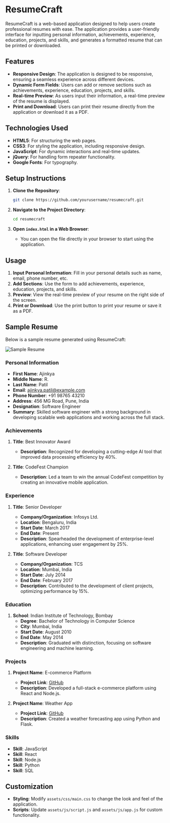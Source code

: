 # ResumeCraft

ResumeCraft is a web-based application designed to help users create professional resumes with ease. The application provides a user-friendly interface for inputting personal information, achievements, experience, education, projects, and skills, and generates a formatted resume that can be printed or downloaded.

## Features

- **Responsive Design**: The application is designed to be responsive, ensuring a seamless experience across different devices.
- **Dynamic Form Fields**: Users can add or remove sections such as achievements, experience, education, projects, and skills.
- **Real-time Preview**: As users input their information, a real-time preview of the resume is displayed.
- **Print and Download**: Users can print their resume directly from the application or download it as a PDF.

## Technologies Used

- **HTML5**: For structuring the web pages.
- **CSS3**: For styling the application, including responsive design.
- **JavaScript**: For dynamic interactions and real-time updates.
- **jQuery**: For handling form repeater functionality.
- **Google Fonts**: For typography.

## Setup Instructions

1. **Clone the Repository**: 
   ```bash
   git clone https://github.com/yourusername/resumecraft.git
   ```

2. **Navigate to the Project Directory**:
   ```bash
   cd resumecraft
   ```

3. **Open `index.html` in a Web Browser**:
   - You can open the file directly in your browser to start using the application.

## Usage

1. **Input Personal Information**: Fill in your personal details such as name, email, phone number, etc.
2. **Add Sections**: Use the form to add achievements, experience, education, projects, and skills.
3. **Preview**: View the real-time preview of your resume on the right side of the screen.
4. **Print or Download**: Use the print button to print your resume or save it as a PDF.

## Sample Resume

Below is a sample resume generated using ResumeCraft:

![Sample Resume](assets/images/sample-resume.png)

### Personal Information
- **First Name**: Ajinkya
- **Middle Name**: R.
- **Last Name**: Patil
- **Email**: ajinkya.patil@example.com
- **Phone Number**: +91 98765 43210
- **Address**: 456 MG Road, Pune, India
- **Designation**: Software Engineer
- **Summary**: Skilled software engineer with a strong background in developing scalable web applications and working across the full stack.

### Achievements
1. **Title**: Best Innovator Award
   - **Description**: Recognized for developing a cutting-edge AI tool that improved data processing efficiency by 40%.

2. **Title**: CodeFest Champion
   - **Description**: Led a team to win the annual CodeFest competition by creating an innovative mobile application.

### Experience
1. **Title**: Senior Developer
   - **Company/Organization**: Infosys Ltd.
   - **Location**: Bengaluru, India
   - **Start Date**: March 2017
   - **End Date**: Present
   - **Description**: Spearheaded the development of enterprise-level applications, enhancing user engagement by 25%.

2. **Title**: Software Developer
   - **Company/Organization**: TCS
   - **Location**: Mumbai, India
   - **Start Date**: July 2014
   - **End Date**: February 2017
   - **Description**: Contributed to the development of client projects, optimizing performance by 15%.

### Education
1. **School**: Indian Institute of Technology, Bombay
   - **Degree**: Bachelor of Technology in Computer Science
   - **City**: Mumbai, India
   - **Start Date**: August 2010
   - **End Date**: May 2014
   - **Description**: Graduated with distinction, focusing on software engineering and machine learning.

### Projects
1. **Project Name**: E-commerce Platform
   - **Project Link**: [GitHub](https://github.com/ajinkya/ecommerce-platform)
   - **Description**: Developed a full-stack e-commerce platform using React and Node.js.

2. **Project Name**: Weather App
   - **Project Link**: [GitHub](https://github.com/ajinkya/weather-app)
   - **Description**: Created a weather forecasting app using Python and Flask.

### Skills
- **Skill**: JavaScript
- **Skill**: React
- **Skill**: Node.js
- **Skill**: Python
- **Skill**: SQL

## Customization

- **Styling**: Modify `assets/css/main.css` to change the look and feel of the application.
- **Scripts**: Update `assets/js/script.js` and `assets/js/app.js` for custom functionality.



 